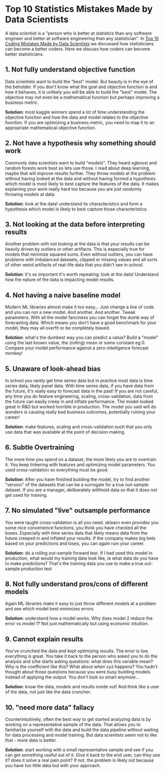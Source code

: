 # Top 10 Statistics Mistakes Made by Data Scientists

A data scientist is a "person who is better at statistics than any software engineer and better at software engineering than any statistician". In [Top 10 Coding Mistakes Made by Data Scientists](https://github.com/d6t/d6t-python/blob/master/blogs/top10-mistakes-coding.md) we discussed how statisticians can become a better coders. Here we discuss how coders can become better statisticians.

## 1. Not fully understand objective function

Data scientists want to build the "best" model. But beauty is in the eye of the beholder. If you don't know what the goal and objective function is and how it behaves, it is unlikely you will be able to build the "best" model. The objective may not even be a mathematical function but perhaps improving a business metric.

**Solution**: most kaggle winners spend a lot of time understanding the objective function and how the data and model relates to the objective function. If you are optimizing a business metric, you need to map it to an appropriate mathematical objective function.

## 2. Not have a hypothesis why something should work

Commonly data scientists want to build "models". They heard xgboost and random forests work best so lets use those. I read about deep learning, maybe that will improve results further. They throw models at the problem without having looked at the data and without having formed a hypothesis which model is most likely to best capture the features of the data. It makes explaining your work really hard too because you are just randomly throwing models at data.

**Solution**: look at the data! understand its characteristics and form a hypothesis which model is likely to best capture those characteristics. 


## 3. Not looking at the data before interpreting results

Another problem with not looking at the data is that your results can be heavily driven by outliers or other artifacts. This is especially true for models that minimize squared sums. Even without outliers, you can have problems with imbalanced datasets, clipped or missing values and all sorts of other weird artifacts of real-life data that you didn't see in school.

**Solution**: it's so important it's worth repeating: look at the data! Understand how the nature of the data is impacting model results. 

## 4. Not having a naive baseline model

Modern ML libraries almost make it too easy... Just change a line of code and you can run a new model. And another. And another. Tweak parameters. With all the model fanciness you can forget the dumb way of forecasting data. Which means you don't have a good benchmark for your model, they may all overfit or be completely biased.

**Solution**: what's the dumbest way you can predict a value? Build a "model" using the last known value, the (rolling) mean or some constant eg 0. Compare your model performance against a zero-intelligence forecast monkey!

## 5. Unaware of look-ahead bias

In school you rarely get time series data but in practice most data is time series data, likely panel data. With time series data, if you have data from the future, it's really easy to forecast data in the past! If you are not careful, any time you do feature engineering, scaling, cross-validation, data from the future can easily creep in and inflate performance. The model looked great in R&D but worked horrible in production. The model you said will do wonders is causing really bad business outcomes, potentially ruining your career!

**Solution**: make features, scaling and cross-validation such that you only use data that was available at the point of decision making.

## 6. Subtle Overtraining

The more time you spend on a dataset, the more likely you are to overtrain it. You keep tinkering with features and optimizing model parameters. You used cross-validation so everything must be good.

**Solution**: After you have finished building the model, try to find another "version" of the datasets that can be a surrogate for a true out-sample dataset. If you are a manager, deliberately withhold data so that it does not get used for training.

## 7. No simulated "live" outsample performance

You were taught cross-validation is all you need. sklearn even provides you some nice convenience functions, you think you have checked all the boxes. Especially with time series data that likely means data from the future creeped in and inflated your results. If the company makes big bets based on your predictions and loses, you can again ruin your career.

**Solution**: do a rolling out-sample forward test. If I had used this model in production, what would my training data look like, ie what data do you have to make predictions? That's the training data you use to make a true out-sample production test

## 8. Not fully understand pros/cons of different models

Again ML libraries make it easy to just throw different models at a problem and see which model best minimizes errors. 

**Solution**: understand how a model works. Why does model 2 reduce the error vs model 1? Not just mathematically but using economic intuition.

## 9. Cannot explain results

You've crunched the data and kept optimizing results. The error is low, everything is great. You take it back to the person who asked you to do the analysis and s/he starts asking questions: what does this variable mean? Why is the coefficient like this? What about when xyz happens? You hadn't thought about those questions because you were busy building models instead of applying the output. You don't look so smart anymore...

**Solution**: know the data, models and results inside out! And think like a user of the data, not just like the data cruncher.

## 10. "need more data" fallacy

Counterintuitively, often the best way to get started analyzing data is by working on a representative sample of the data. That allows you to familiarize yourself with the data and build the data pipeline without waiting for data processing and model training. But data scientists seem not to like that - more data is better. 

**Solution**: start working with a small representative sample and see if you can get something useful out of it. Give it back to the end user, can they use it? does it solve a real pain point? If not, the problem is likely not because you have too little data but with your approach.
